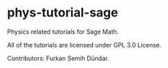 # phys-tutorial-sage
Physics related tutorials for Sage Math.

All of the tutorials are licensed under GPL 3.0 License.

Contributors: Furkan Semih Dündar.
